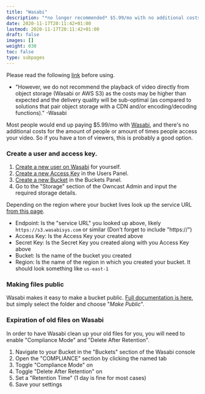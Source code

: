 ```yaml
---
title: "Wasabi"
description: "*no longer recommended* $5.99/mo with no additional costs for the amount of people or amount of times people access your video."
date: 2020-11-17T20:11:42+01:00
lastmod: 2020-11-17T20:11:42+01:00
draft: false
images: []
weight: 030
toc: false
type: subpages
---
```


Please read the following [link](https://wasabi-support.zendesk.com/hc/en-us/articles/360000451052-Can-I-use-Wasabi-to-host-my-videos-) before using.

- "However, we do not recommend the playback of video directly from object storage (Wasabi or AWS S3) as the costs may be higher than expected and the delivery quality will be sub-optimal (as compared to solutions that pair object storage with a CDN and/or encoding/decoding functions)." -Wasabi

Most people would end up paying $5.99/mo with [Wasabi](https://wasabi.com/content-delivery/), and there's no additional costs for the amount of people or amount of times people access your video. So if you have a ton of viewers, this is probably a good option.

### Create a user and access key.

1. [Create a new user on Wasabi](https://wasabi.com/wp-content/themes/wasabi/docs/Getting_Started/index.html#t=topics%2FCreating_a_User.htm) for yourself.
1. [Create a new Access Key](https://wasabi.com/wp-content/themes/wasabi/docs/Getting_Started/index.html#t=topics%2FAssigning_an_Access_Key.htm) in the Users Panel.
1. [Create a new Bucket](https://wasabi.com/wp-content/themes/wasabi/docs/Getting_Started/index.html#t=topics%2FGS-Buckets.htm%23TOC_Creating_a_Bucketbc-1&rhtocid=_5_0) in the Buckets Panel.
1. Go to the "Storage" section of the Owncast Admin and input the required storage details.

Depending on the region where your bucket lives look up the service URL [from this page](https://wasabi-support.zendesk.com/hc/en-us/articles/360015106031-What-are-the-service-URLs-for-Wasabi-s-different-regions-).

- Endpoint: Is the "service URL" you looked up above, likely `https://s3.wasabisys.com` or similar (Don't forget to include "https://")
- Access Key: Is the Access Key your created above
- Secret Key: Is the Secret Key you created along with you Access Key above
- Bucket: Is the name of the bucket you created
- Region: Is the name of the region in which you created your bucket. It should look something like `us-east-1`

### Making files public

Wasabi makes it easy to make a bucket public. [Full documentation is here](https://wasabi.com/wp-content/themes/wasabi/docs/Getting_Started/index.html#t=topics%2FMaking_Folders_and_or_Files_Public.htm), but simply select the folder and choose "_Make Public_".

### Expiration of old files on Wasabi

In order to have Wasabi clean up your old files for you, you will need to enable "Compliance Mode" and "Delete After Retention".

1. Navigate to your Bucket in the "Buckets" section of the Wasabi console
2. Open the "COMPLIANCE" section by clicking the named tab
3. Toggle "Compliance Mode" on
4. Toggle "Delete After Retention" on
5. Set a "Retention Time" (1 day is fine for most cases)
6. Save your settings

